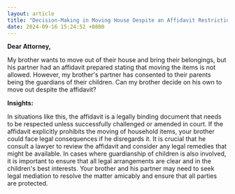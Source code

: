 ```yaml
---
layout: article
title: "Decision-Making in Moving House Despite an Affidavit Restriction"
date: 2024-09-16 15:24:52 +0800
---
```


<p><strong>Dear Attorney,</strong></p><p>My brother wants to move out of their house and bring their belongings, but his partner had an affidavit prepared stating that moving the items is not allowed. However, my brother's partner has consented to their parents being the guardians of their children. Can my brother decide on his own to move out despite the affidavit?</p><p><strong>Insights:</strong></p><p>In situations like this, the affidavit is a legally binding document that needs to be respected unless successfully challenged or amended in court. If the affidavit explicitly prohibits the moving of household items, your brother could face legal consequences if he disregards it. It is crucial that he consult a lawyer to review the affidavit and consider any legal remedies that might be available. In cases where guardianship of children is also involved, it is important to ensure that all legal arrangements are clear and in the children's best interests. Your brother and his partner may need to seek legal mediation to resolve the matter amicably and ensure that all parties are protected.</p>